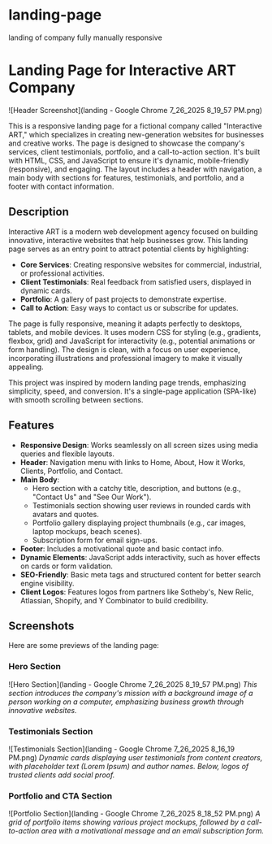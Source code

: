 # landing-page
landing of company fully manually responsive
# Landing Page for Interactive ART Company

![Header Screenshot](landing - Google Chrome 7_26_2025 8_19_57 PM.png)

This is a responsive landing page for a fictional company called "Interactive ART," which specializes in creating new-generation websites for businesses and creative works. The page is designed to showcase the company's services, client testimonials, portfolio, and a call-to-action section. It's built with HTML, CSS, and JavaScript to ensure it's dynamic, mobile-friendly (responsive), and engaging. The layout includes a header with navigation, a main body with sections for features, testimonials, and portfolio, and a footer with contact information.

## Description

Interactive ART is a modern web development agency focused on building innovative, interactive websites that help businesses grow. This landing page serves as an entry point to attract potential clients by highlighting:
- **Core Services**: Creating responsive websites for commercial, industrial, or professional activities.
- **Client Testimonials**: Real feedback from satisfied users, displayed in dynamic cards.
- **Portfolio**: A gallery of past projects to demonstrate expertise.
- **Call to Action**: Easy ways to contact us or subscribe for updates.

The page is fully responsive, meaning it adapts perfectly to desktops, tablets, and mobile devices. It uses modern CSS for styling (e.g., gradients, flexbox, grid) and JavaScript for interactivity (e.g., potential animations or form handling). The design is clean, with a focus on user experience, incorporating illustrations and professional imagery to make it visually appealing.

This project was inspired by modern landing page trends, emphasizing simplicity, speed, and conversion. It's a single-page application (SPA-like) with smooth scrolling between sections.

## Features

- **Responsive Design**: Works seamlessly on all screen sizes using media queries and flexible layouts.
- **Header**: Navigation menu with links to Home, About, How it Works, Clients, Portfolio, and Contact.
- **Main Body**:
  - Hero section with a catchy title, description, and buttons (e.g., "Contact Us" and "See Our Work").
  - Testimonials section showing user reviews in rounded cards with avatars and quotes.
  - Portfolio gallery displaying project thumbnails (e.g., car images, laptop mockups, beach scenes).
  - Subscription form for email sign-ups.
- **Footer**: Includes a motivational quote and basic contact info.
- **Dynamic Elements**: JavaScript adds interactivity, such as hover effects on cards or form validation.
- **SEO-Friendly**: Basic meta tags and structured content for better search engine visibility.
- **Client Logos**: Features logos from partners like Sotheby's, New Relic, Atlassian, Shopify, and Y Combinator to build credibility.

## Screenshots

Here are some previews of the landing page:

### Hero Section
![Hero Section](landing - Google Chrome 7_26_2025 8_19_57 PM.png)
*This section introduces the company's mission with a background image of a person working on a computer, emphasizing business growth through innovative websites.*

### Testimonials Section
![Testimonials Section](landing - Google Chrome 7_26_2025 8_16_19 PM.png)
*Dynamic cards displaying user testimonials from content creators, with placeholder text (Lorem Ipsum) and author names. Below, logos of trusted clients add social proof.*

### Portfolio and CTA Section
![Portfolio Section](landing - Google Chrome 7_26_2025 8_18_52 PM.png)
*A grid of portfolio items showing various project mockups, followed by a call-to-action area with a motivational message and an email subscription form.*


